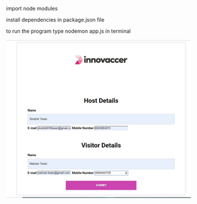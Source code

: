 import node modules

install dependencies in package.json file

to run the program type nodemon app.js in terminal



![alt text](https://github.com/shobhu98/Invc/blob/master/home.JPG)
